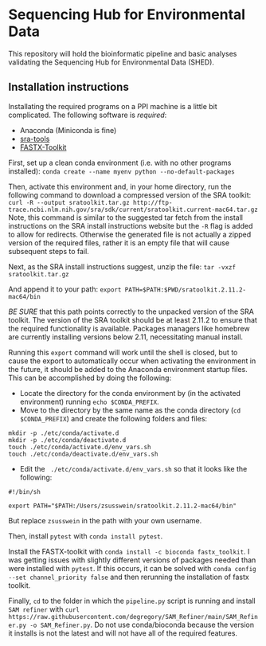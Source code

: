 # Sequencing Hub for Environmental Data 

This repository will hold the bioinformatic pipeline and basic analyses 
validating  the Sequencing Hub for Environmental Data (SHED).

## Installation instructions

Installating the required programs on a PPI machine is a little bit
complicated. The following software is *required*:
- Anaconda (Miniconda is fine)
- [sra-tools](https://github.com/ncbi/sra-tools/wiki/02.-Installing-SRA-Toolkit)
- [FASTX-Toolkit](http://hannonlab.cshl.edu/fastx_toolkit/)

First, set up a clean conda environment (i.e. with no other programs
installed):
`conda create --name myenv python --no-default-packages`

Then, activate this environment and, in your home directory, run the following
command to download a compressed version of the SRA toolkit:
`curl -R --output sratoolkit.tar.gz
http://ftp-trace.ncbi.nlm.nih.gov/sra/sdk/current/sratoolkit.current-mac64.tar.gz`
Note, this command is similar to the suggested tar fetch from the install
instructions on the SRA install instructions website but the `-R` flag is added to allow for redirects.
Otherwise the generated file is not actually a zipped version of the required
files, rather it is an empty file that will cause subsequent steps to fail.

Next, as the SRA install instructions suggest, unzip the file:
`tar -vxzf sratoolkit.tar.gz`

And append it to your path:
`export PATH=$PATH:$PWD/sratoolkit.2.11.2-mac64/bin`

*BE SURE* that this path points correctly to the unpacked version of the SRA
toolkit. The version of the SRA toolkit should be at least 2.11.2 to ensure
that the required functionality is available. Packages managers like homebrew
are currently installing versions below 2.11, necessitating manual install.

Running this `export` command will work until the shell is closed, but to cause
the export to automatically occur when activating the environment in the future, it should be added to the Anaconda
environment startup files.
This can be accomplished by doing the following:

- Locate the directory for the conda environment by (in the activated
  environment) running `echo $CONDA_PREFIX`.
- Move to the directory by the same name as the conda directory (`cd
  $CONDA_PREFIX`) and create the following folders and files:
```
mkdir -p ./etc/conda/activate.d
mkdir -p ./etc/conda/deactivate.d
touch ./etc/conda/activate.d/env_vars.sh
touch ./etc/conda/deactivate.d/env_vars.sh
```  
- Edit the ` ./etc/conda/activate.d/env_vars.sh` so that it looks like the
  following:
```
#!/bin/sh

export PATH="$PATH:/Users/zsusswein/sratoolkit.2.11.2-mac64/bin"
```
But replace `zsusswein` in the path with your own username.

Then, install `pytest` with `conda install pytest`.

Install the FASTX-toolkit with `conda install -c bioconda
fastx_toolkit`. I was getting issues with slightly different versions of
packages needed than were installed with `pytest`. If this occurs, it can be
solved with `conda config --set channel_priority false` and then rerunning the
installation of fastx toolkit.

Finally, `cd` to the folder in which the `pipeline.py` script is running and 
install `SAM refiner` 
with `curl https://raw.githubusercontent.com/degregory/SAM_Refiner/main/SAM_Refiner.py -o SAM_Refiner.py`. Do not use conda/bioconda because the version it installs is not the latest and will not have all of the required features.
 

 
